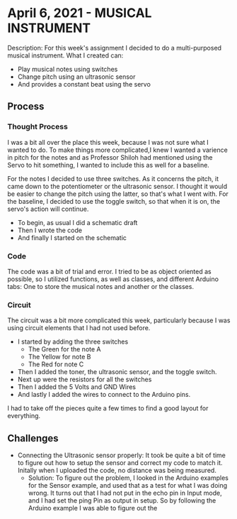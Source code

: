 # April 6, 2021 - MUSICAL INSTRUMENT

Description:
For this week's assignment I decided to do a multi-purposed musical instrument. What I created can:
 - Play musical notes using switches 
 - Change pitch using an ultrasonic sensor
 - And provides a constant beat using the servo


## Process

### Thought Process
I was a bit all over the place this week, because I was not sure what I wanted to do. To make things more complicated,I knew I wanted a varience in pitch for the 
notes and as Professor Shiloh had mentioned using the Servo to hit something, I wanted to include this as well for a baseline.

For the notes I decided to use three switches. As it concerns the pitch, it came down to the potentiometer or the ultrasonic sensor. I thought it would be easier
to change the pitch using the latter, so that's what I went with. For the baseline, I decided to use the toggle switch, so that when it is on, the servo's action
will continue. 

- To begin, as usual I did a schematic draft
- Then I wrote the code
- And finally I started on the schematic


### Code
The code was a bit of trial and error. I tried to be as object oriented as possible, so I utilized functions, as well as classes, and different Arduino tabs: One
to store the musical notes and another or the classes.

### Circuit
The circuit was a bit more complicated this week, particularly because I was using circuit elements that I had not used before. 
 - I started by adding the three switches
    - The Green for the note A
    - The Yellow for note B
    - The Red for note C
- Then I added the toner, the ultrasonic sensor, and the toggle switch.
- Next up were the resistors for all the switches
- Then I added the 5 Volts and GND Wires
- And lastly I added the wires to connect to the Arduino pins.

I had to take off the pieces quite a few times to find a good layout for everything.


## Challenges
 - Connecting the Ultrasonic sensor properly: It took be quite a bit of time to figure out how to setup the sensor and correct my code to match it. Initally when
 I uploaded the code, no distance was being measured. 
    - Solution: To figure out the problem, I looked in the Arduino examples for the Sensor example, and used that as a test for what I was doing wrong. It turns out that I had not put in the echo pin in Input mode, and I had set the ping Pin as output in setup. So by following the Arduino example I was able to figure out the 

